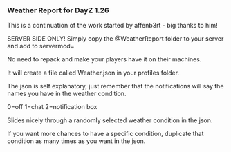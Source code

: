 ### Weather Report for DayZ 1.26
This is a continuation of the work started by affenb3rt - big thanks to him!

SERVER SIDE ONLY! Simply copy the @WeatherReport folder to your server and add to servermod= 

No need to repack and make your players have it on their machines.

It will create a file called Weather.json in your profiles folder. 

The json is self explanatory, just remember that the notifications will say the names you have in the weather condition.  

0=off 1=chat 2=notification box

Slides nicely through a randomly selected weather condition in the json.

If you want more chances to have a specific condition, duplicate that condition as many times as you want in the json.
